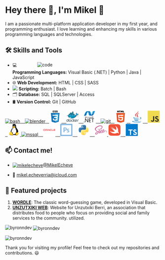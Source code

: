 # Hey there 👋, I'm Mikel 🚀

I am a passionate multi-platform application developer in my first year, and programming enthusiast. I love learning and enhancing my skills in various programming languages and technologies.

## 🛠️ Skills and Tools

<img src="https://camo.githubusercontent.com/40165a147c3dcea0fa1db780bb533fc5f98546ccfb9d5d05ddb2f429277f5348/68747470733a2f2f616e616c7974696373696e6469616d61672e636f6d2f77702d636f6e74656e742f75706c6f6164732f323031382f31322f646576656c6f7065722d6472696262626c652e676966" align="right" width="400" alt="code">

- 💻 **Programming Languages:** Visual Basic (.NET) | Python | Java | JavaScript
- 🌐 **Web Development:** HTML | CSS | SASS
- <image src="https://codingtroops.com/wp-content/uploads/2020/07/code-512.png" width=20 heigth=auto>   **Scripting:** Batch | Bash
- 🗂️ **Database:** SQL | SQLServer | Access
- 🛢️ **Version Control:** Git | GitHub

<p align="left"> <a href="https://www.gnu.org/software/bash/" target="_blank" rel="noreferrer"> <img src="https://www.vectorlogo.zone/logos/gnu_bash/gnu_bash-icon.svg" alt="bash" width="40" height="40"/> </a> <a href="https://www.blender.org/" target="_blank" rel="noreferrer"> &nbsp;&nbsp; <img src="https://download.blender.org/branding/community/blender_community_badge_white.svg" alt="blender" width="40" height="40"/> </a> <a href="https://www.w3schools.com/css/" target="_blank" rel="noreferrer"> &nbsp;&nbsp;<img src="https://raw.githubusercontent.com/devicons/devicon/master/icons/css3/css3-original-wordmark.svg" alt="css3" width="40" height="40"/> </a> <a href="https://www.docker.com/" target="_blank" rel="noreferrer">&nbsp;&nbsp; <img src="https://raw.githubusercontent.com/devicons/devicon/master/icons/docker/docker-original-wordmark.svg" alt="docker" width="40" height="40"/> </a> <a href="https://dotnet.microsoft.com/" target="_blank" rel="noreferrer">&nbsp;&nbsp; <img src="https://raw.githubusercontent.com/devicons/devicon/master/icons/dot-net/dot-net-original-wordmark.svg" alt="dotnet" width="40" height="40"/> </a> <a href="https://git-scm.com/" target="_blank" rel="noreferrer">&nbsp;&nbsp; <img src="https://www.vectorlogo.zone/logos/git-scm/git-scm-icon.svg" alt="git" width="40" height="40"/> </a> <a href="https://www.w3.org/html/" target="_blank" rel="noreferrer"> &nbsp;&nbsp;<img src="https://raw.githubusercontent.com/devicons/devicon/master/icons/html5/html5-original-wordmark.svg" alt="html5" width="40" height="40"/> </a> <a href="https://www.java.com" target="_blank" rel="noreferrer"> &nbsp;&nbsp;<img src="https://raw.githubusercontent.com/devicons/devicon/master/icons/java/java-original.svg" alt="java" width="40" height="40"/> </a> <a href="https://developer.mozilla.org/en-US/docs/Web/JavaScript" target="_blank" rel="noreferrer">&nbsp;&nbsp; <img src="https://raw.githubusercontent.com/devicons/devicon/master/icons/javascript/javascript-original.svg" alt="javascript" width="40" height="40"/> </a> <a href="https://www.linux.org/" target="_blank" rel="noreferrer"> &nbsp;&nbsp;<img src="https://raw.githubusercontent.com/devicons/devicon/master/icons/linux/linux-original.svg" alt="linux" width="40" height="40"/> </a> <a href="https://www.microsoft.com/en-us/sql-server" target="_blank" rel="noreferrer"> <img src="https://www.svgrepo.com/show/303229/microsoft-sql-server-logo.svg" alt="mssql" width="40" height="40"/> </a> <a href="https://www.oracle.com/" target="_blank" rel="noreferrer">&nbsp;&nbsp; <img src="https://raw.githubusercontent.com/devicons/devicon/master/icons/oracle/oracle-original.svg" alt="oracle" width="40" height="40"/> </a> <a href="https://www.photoshop.com/en" target="_blank" rel="noreferrer">&nbsp;&nbsp; <img src="https://raw.githubusercontent.com/devicons/devicon/master/icons/photoshop/photoshop-line.svg" alt="photoshop" width="40" height="40"/> </a> <a href="https://www.python.org" target="_blank" rel="noreferrer">&nbsp;&nbsp; <img src="https://raw.githubusercontent.com/devicons/devicon/master/icons/python/python-original.svg" alt="python" width="40" height="40"/> </a> <a href="https://sass-lang.com" target="_blank" rel="noreferrer">&nbsp;&nbsp; <img src="https://raw.githubusercontent.com/devicons/devicon/master/icons/sass/sass-original.svg" alt="sass" width="40" height="40"/> </a> <a href="https://developer.apple.com/swift/" target="_blank" rel="noreferrer"> <img src="https://raw.githubusercontent.com/devicons/devicon/master/icons/swift/swift-original.svg" alt="swift" width="40" height="40"/> </a> <a href="https://www.typescriptlang.org/" target="_blank" rel="noreferrer">&nbsp;&nbsp; <img src="https://raw.githubusercontent.com/devicons/devicon/master/icons/typescript/typescript-original.svg" alt="typescript" width="40" height="40"/> </a> </p>

## 📫 Contact me!
- <p align="left"><a href="https://twitter.com/mikelecheve" target="blank"><img align="center" src="https://raw.githubusercontent.com/rahuldkjain/github-profile-readme-generator/master/src/images/icons/Social/twitter.svg" alt="mikelecheve" height="20" width="30" />@MikelEcheve</a>
</p>
  
- 📩 mikel.echeverria@icloud.com
  
## 🌟 Featured projects
1. **[WORDLE](https://github.com/byronnDev/Wordle)**: The classic word-guessing game, developed in Visual Basic.
2. **[UNZUTXIKI WEB](https://github.com/byronnDev/UNZUTXIKI)**: Website for Unzutxiki Berri, an association that distributes food to people who focus on providing social and family services to the community. utilized.
  
<p><img align="left" src="https://github-readme-stats.vercel.app/api/top-langs?username=byronndev&theme=dark&show_icons=true&locale=en&layout=compact" alt="byronndev" /></p>  
  
<p>&nbsp;<img align="center" src="https://github-readme-stats.vercel.app/api?username=byronndev&theme=dark&show_icons=true&locale=en" alt="byronndev" /></p>  
  
<p><img align="center" src="https://github-readme-streak-stats.herokuapp.com/?user=byronndev&theme=dark&show_icons=true&locale=en" alt="byronndev" /></p>
  
Thank you for visiting my profile! Feel free to check out my repositories and contributions. 😃

